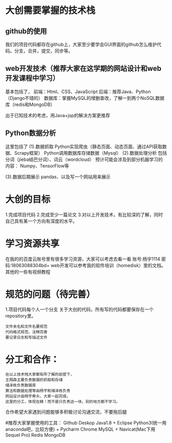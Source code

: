 # 大创需要掌握的技术栈
## github的使用
我们的项目代码都存在github上，大家至少要学会GUI界面的github怎么维护代码。分支，合并，提交，同步等。

## web开发技术（推荐大家在这学期的网站设计和web开发课程中学习）
基本包括了，
前端：Html、CSS、JavaScript
后端：推荐Java、Python（Django不错的）
数据库：掌握MySQL的增删查改，了解一到两个NoSQL数据库（redis和MongoDB）

出于已知技术的考虑，用Java+jsp的解决方案更推荐

## Python数据分析
这里包括了
(1).数据抓取
    Python实现爬虫（静态页面、动态页面、通过API获取数据、Scrapy框架）
    Python调用数据库存储数据（Mysql）
(2).数据处理分析
    包括分词（jieba结巴分词）、词云（wordcloud）
    预计可能会涉及到部分机器学习的内容：
    Numpy、TensorFlow等
    
(3).数据后期展示
    pandas、以及写一个网站用来展示


# 大创的目标
1.完成项目代码
2.完成至少一篇论文
3.对以上开发技术，有比较深的了解，同时自己具有某一个方向有深度的水平。


# 学习资源共享
在我的的百度云账号里有很多学习资源，大家可以考虑去看一看
账号:杨宇1114
密码:18063088304bd+
web开发可以参考我的软件培训（homedisk）里的文档。
其他的一些有视频教程

# 规范的问题（待完善）
1.项目代码每个人一个分支
    关于大创的代码，所有写的代码都要保存在一个repository里。
    
    文件夹名和文件名要规范
    代码格式规范、注释完善
    要记录日志和写描述文件


# 分工和合作：
    在以上技术栈大家都有所了解的前提下，
    王翔森主要负责数据的抓取和存储
    储泽栋负责数据库
    算法和数据处理等由杨宇和储泽栋负责
    网站设计由杨宇牵头，大家一起完成。
    这里的分工，体现在精！而不是只负责这一块，别的地方都不学习。

合作希望大家遇到问题能够多积极讨论沟通交流，不要拖后腿

#推荐大家掌握使用的工具：
Github Deskop
Java1.8 + Eclipse
Python3(统一用anaconda吧，比较方便) + Pycharm
Chrome
MySQL + Navicat(Mac下用Sequel Pro)
Redis
MongoDB